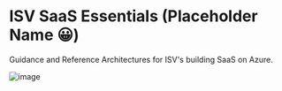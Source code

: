 # ISV SaaS Essentials (Placeholder Name 😀)
Guidance and Reference Architectures for ISV's building SaaS on Azure.

 ![image](https://user-images.githubusercontent.com/11493111/111104330-8bb5a480-85a4-11eb-992f-14cce1b84666.png)
